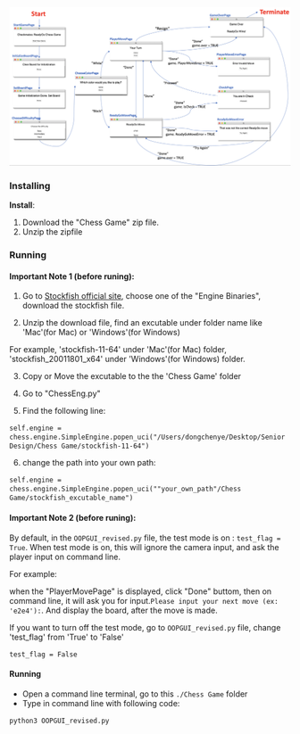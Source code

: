 <img src="./UI workflow.png" width="700" >

### <a name="install"></a>Installing 

**Install**:
1. Download the "Chess Game" zip file.
2. Unzip the zipfile


### <a name="running"></a> Running 

#### Important Note 1 (before runing): 
1. Go to [Stockfish official site](https://stockfishchess.org/download/), choose one of the "Engine Binaries", download the stockfish file.

2. Unzip the download file, find an excutable under folder name like 'Mac'(for Mac) or 'Windows'(for Windows)

For example, 'stockfish-11-64' under 'Mac'(for Mac) folder, 'stockfish_20011801_x64' under 'Windows'(for Windows) folder.

3. Copy or Move the excutable to the the 'Chess Game' folder

4. Go to "ChessEng.py"
5. Find the following line:
```
self.engine = chess.engine.SimpleEngine.popen_uci("/Users/dongchenye/Desktop/Senior Design/Chess Game/stockfish-11-64")
```
6. change the path into your own path:
```
self.engine = chess.engine.SimpleEngine.popen_uci(""your_own_path"/Chess Game/stockfish_excutable_name")
```
#### Important Note 2 (before runing): 

By default, in the `OOPGUI_revised.py` file, the test mode is on : `test_flag = True`.
When test mode is on, this will ignore the camera input, and ask the player input on command line.

For example: 

when the "PlayerMovePage" is displayed, click "Done" buttom, then on command line, it will ask you for input.`Please input your next move (ex: 'e2e4'):`. And display the board, after the move is made.

If you want to turn off the test mode, go to `OOPGUI_revised.py` file, change 'test_flag' from 'True' to 'False' 
```
test_flag = False
```

#### Running

* Open a command line terminal, go to this `./Chess Game` folder 
* Type in command line with following code:  
```
python3 OOPGUI_revised.py 
``` 
